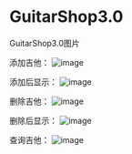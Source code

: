 # GuitarShop3.0
GuitarShop3.0图片


添加吉他：
![image](https://github.com/mango1995/GuitarShop3.0/blob/master/img/3.1.png)


添加后显示：
![image](https://github.com/mango1995/GuitarShop3.0/blob/master/img/3.2.png)

删除吉他：
![image](https://github.com/mango1995/GuitarShop3.0/blob/master/img/3.3.png)


删除后显示：
![image](https://github.com/mango1995/GuitarShop3.0/blob/master/img/3.4.png)



查询吉他：
![image](https://github.com/mango1995/GuitarShop3.0/blob/master/img/3.5.png)
